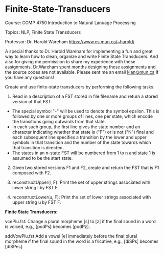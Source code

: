 # Finite-State-Transducers

Course: COMP 4750 Introduction to Natural Lanuage Processing

Topics: NLP, Finite State Transducers

Professor: Dr. Harold Wareham https://www.cs.mun.ca/~harold/

A special thanks to Dr. Harold Wareham for implementing a fun and great way to learn how to clean, organize and write Finite State Transducers. And also for giving me permission to share my experience with these assignments. Dr.Wareham spent months designing these assignments and the source codes are not available. Please sent me an email klan@mun.ca if you have any questions!



Create and use finite-state transducers by performing the following tasks:


1) Read in a description of a FST stored in file filename and return a stored version of that FST.
  - The special symbol "-" will be used to denote the symbol epsilon. This is followed by one or more groups of lines, one per state, which encode the transitions going outwards from that state. 
  - In each such group, the first line gives the state number and an character indicating whether that state is ("F") or is not ("N") final and each subsequent line specifies a transition by the lower and upper symbols in that transition and the number of the state towards which that transition is directed. 
  - The states in an n-state FST will be numbered from 1 to n and state 1 is assumed to be the start state. 

2) Given two stored versions F1 and F2, create and return the FST that is F1 composed with F2.

3) reconstructUpper(l, F): Print the set of upper strings associated with lower string l by FST F.
4) reconstructLower(u, F): Print the set of lower strings associated with upper string u by FST F.


**Finite State Transducers:**

vcePlu.fst: Change a plural morpheme [s] to [z] if the final sound in a word is voiced, e.g., [podPs] becomes [podPz].

addVowPlu.fst Add a vowel [e] immediately before the final plural morpheme if the final sound in the word is a fricative, e.g., [diSPs] becomes [diSPes].
